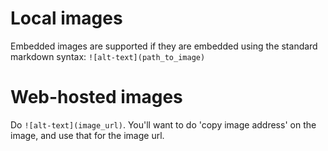# Local images

Embedded images are supported if they are embedded using the standard markdown syntax: `![alt-text](path_to_image)`

# Web-hosted images

Do `![alt-text](image_url)`. You'll want to do 'copy image address' on the image, and use that for the image url.